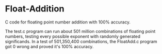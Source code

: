 # Float-Addition
C code for floating point number addition with 100% accuracy.

The test.c program can run about 501 million combinations of floating point numbers,
testing every possible exponent with randomly generated significands.
In a test of 501,350,400 combinations, the FloatAdd.c program got 0 wrong
and proved it's 100% accuracy. 
